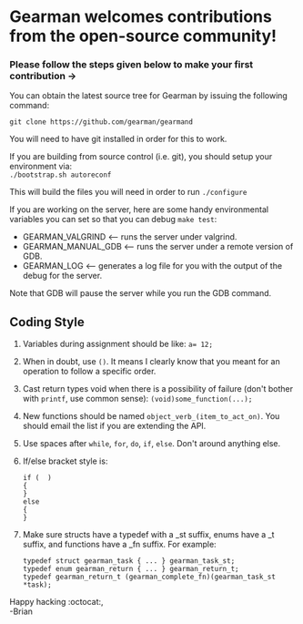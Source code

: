 # **Gearman welcomes contributions from the open-source community!**

### Please follow the steps given below to make your first contribution ->
You can obtain the latest source tree for Gearman by issuing the following command:

`git clone https://github.com/gearman/gearmand`

You will need to have git installed in order for this to work.

If you are building from source control (i.e. git), you should setup your environment via: \
`./bootstrap.sh autoreconf`

This will build the files you will need in order to run `./configure`

If you are working on the server, here are some handy environmental variables you can set so that you can debug `make test`:

 * GEARMAN_VALGRIND <-- runs the server under valgrind.
 * GEARMAN_MANUAL_GDB <-- runs the server under a remote version of GDB.
 * GEARMAN_LOG <-- generates a log file for you with the output of the debug for the server.

Note that GDB will pause the server while you run the GDB command.

Coding Style
------------

1. Variables during assignment should be like: `a= 12;`

2. When in doubt, use `()`. It means I clearly know that you meant for an operation to follow a specific order.

3. Cast return types void when there is a possibility of failure (don't bother with `printf`, use common sense):  `(void)some_function(...);`

4. New functions should be named `object_verb_(item_to_act_on)`. You should email the list if you are extending the API.

5. Use spaces after `while`, `for`, `do`, `if`, `else`. Don't around anything else.

6. If/else bracket style is:
   ```
   if (  )  
   {  
   }  
   else  
   {  
   }  
   ```

7. Make sure structs have a typedef with a _st suffix, enums have a _t
    suffix, and functions have a _fn suffix. For example:
    ```
    typedef struct gearman_task { ... } gearman_task_st;
    typedef enum gearman_return { ... } gearman_return_t;
    typedef gearman_return_t (gearman_complete_fn)(gearman_task_st *task);
    ```

Happy hacking :octocat:,\
  -Brian
